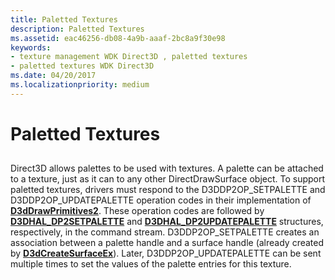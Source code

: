 ```yaml
---
title: Paletted Textures
description: Paletted Textures
ms.assetid: eac46256-db08-4a9b-aaaf-2bc8a9f30e98
keywords:
- texture management WDK Direct3D , paletted textures
- paletted textures WDK Direct3D
ms.date: 04/20/2017
ms.localizationpriority: medium
---
```


# Paletted Textures


## <span id="ddk_paletted_textures_gg"></span><span id="DDK_PALETTED_TEXTURES_GG"></span>


Direct3D allows palettes to be used with textures. A palette can be attached to a texture, just as it can to any other DirectDrawSurface object. To support paletted textures, drivers must respond to the D3DDP2OP\_SETPALETTE and D3DDP2OP\_UPDATEPALETTE operation codes in their implementation of [**D3dDrawPrimitives2**](https://msdn.microsoft.com/library/windows/hardware/ff544704). These operation codes are followed by [**D3DHAL\_DP2SETPALETTE**](https://msdn.microsoft.com/library/windows/hardware/ff545744) and [**D3DHAL\_DP2UPDATEPALETTE**](https://msdn.microsoft.com/library/windows/hardware/ff545923) structures, respectively, in the command stream. D3DDP2OP\_SETPALETTE creates an association between a palette handle and a surface handle (already created by [**D3dCreateSurfaceEx**](https://msdn.microsoft.com/library/windows/hardware/ff542840)). Later, D3DDP2OP\_UPDATEPALETTE can be sent multiple times to set the values of the palette entries for this texture.

 

 






